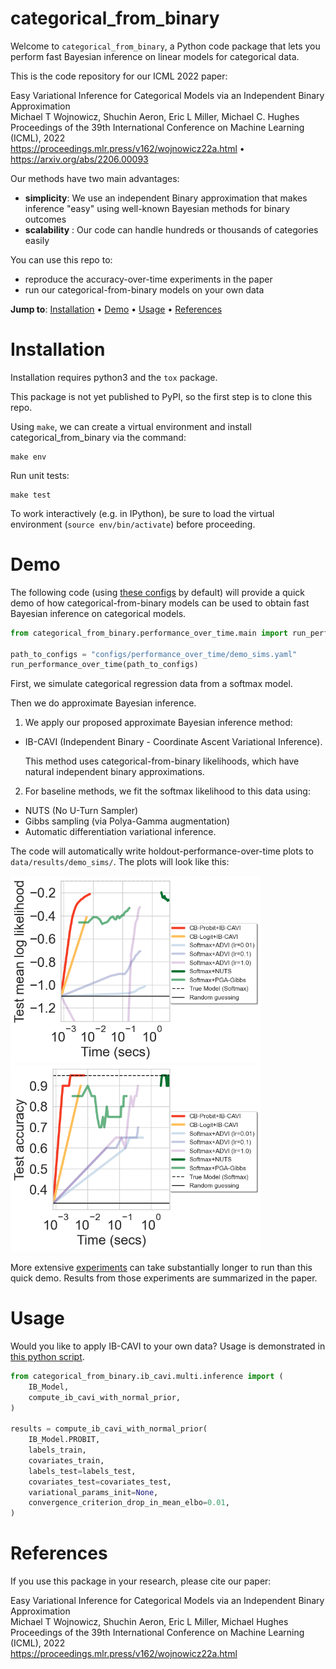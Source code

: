 # categorical\_from\_binary

Welcome to `categorical_from_binary`, a Python code package that lets you perform fast Bayesian inference on linear models for categorical data.

This is the code repository for our ICML 2022 paper:

Easy Variational Inference for Categorical Models via an Independent Binary Approximation
<br />Michael T Wojnowicz, Shuchin Aeron, Eric L Miller, Michael C. Hughes
<br />Proceedings of the 39th International Conference on Machine Learning (ICML), 2022
<br /><https://proceedings.mlr.press/v162/wojnowicz22a.html> &#8226; <https://arxiv.org/abs/2206.00093>

Our methods have two main advantages:

* **simplicity**: We use an independent Binary approximation that makes inference "easy" using well-known Bayesian methods for binary outcomes
* **scalability** : Our code can handle hundreds or thousands of categories easily

You can use this repo to:

* reproduce the accuracy-over-time experiments in the paper
* run our categorical-from-binary models on your own data

**Jump to**: [Installation](#installation) &#8226; [Demo](#demo) &#8226; [Usage](#usage) &#8226; [References](#references) 

# Installation

Installation requires python3 and the `tox` package. 

This package is not yet published to PyPI, so the first step is to clone this repo.  

Using `make`, we can create a virtual environment and install categorical\_from\_binary via the command:

```
make env
```

Run unit tests:

```
make test
```

To work interactively (e.g. in IPython), be sure to load the virtual environment (`source env/bin/activate`) before proceeding. 


# Demo
The following code (using [these configs](configs/performance_over_time/demo_sims.yaml) by default)  will provide a quick demo of how categorical-from-binary models can be used to obtain fast Bayesian inference on categorical models.  


```python
from categorical_from_binary.performance_over_time.main import run_performance_over_time

path_to_configs = "configs/performance_over_time/demo_sims.yaml"
run_performance_over_time(path_to_configs)
```

First, we simulate categorical regression data from a softmax model.  

Then we do approximate Bayesian inference.    

1. We apply our proposed approximate Bayesian inference method: 

 * IB-CAVI (Independent Binary - Coordinate Ascent Variational Inference).

   This method uses categorical-from-binary likelihoods, which have natural independent binary approximations.  

2. For baseline methods, we fit the softmax likelihood to this data using:
 
 * NUTS (No U-Turn Sampler)
 * Gibbs sampling (via Polya-Gamma augmentation)
 * Automatic differentiation variational inference.

The code will automatically write holdout-performance-over-time plots to `data/results/demo_sims/`.  The plots will look like this:

<p float="left">
  <img src="images/test_mean_log_likelihood_show_CB_logit=True_legend=True.png" width="400" />
  <img src="images/test_accuracy_show_CB_logit=True_legend=True.png" width="400" /> 
</p>

More extensive [experiments](/src/categorical_from_binary/experiments) can take substantially longer to run than this quick demo.  Results from those experiments are summarized in the paper.

# Usage

Would you like to apply IB-CAVI to your own data?  Usage is demonstrated in [this python script](/src/categorical_from_binary/ib_cavi/multi/demo.py).  

```python
from categorical_from_binary.ib_cavi.multi.inference import (
    IB_Model,
    compute_ib_cavi_with_normal_prior,
)

results = compute_ib_cavi_with_normal_prior(
    IB_Model.PROBIT,
    labels_train,
    covariates_train,
    labels_test=labels_test,
    covariates_test=covariates_test,
    variational_params_init=None,
    convergence_criterion_drop_in_mean_elbo=0.01,
)
```


# References

If you use this package in your research, please cite our paper:

Easy Variational Inference for Categorical Models via an Independent Binary Approximation
<br />Michael T Wojnowicz, Shuchin Aeron, Eric L Miller, Michael Hughes
<br />Proceedings of the 39th International Conference on Machine Learning (ICML), 2022
<br /><https://proceedings.mlr.press/v162/wojnowicz22a.html>
